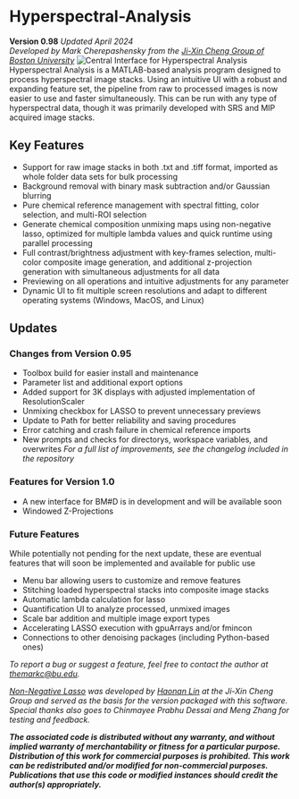 # Hyperspectral-Analysis
**Version 0.98** *Updated April 2024*\
*Developed by Mark Cherepashensky from the [Ji-Xin Cheng Group of Boston University](https://sites.bu.edu/cheng-group/)*
![Central Interface for Hyperspectral Analysis](https://i.imgur.com/rOLRrjE.png)
Hyperspectral Analysis is a MATLAB-based analysis program designed to process hyperspectral image stacks. Using an intuitive UI with a robust and expanding feature set, the pipeline from raw to processed images is now easier to use and faster simultaneously. This can be run with any type of hyperspectral data, though it was primarily developed with SRS and MIP acquired image stacks.

## Key Features
 - Support for raw image stacks in both .txt and .tiff format, imported as whole folder data sets for bulk processing
 - Background removal with binary mask subtraction and/or Gaussian blurring
 - Pure chemical reference management with spectral fitting, color selection, and multi-ROI selection
 - Generate chemical composition unmixing maps using non-negative lasso, optimized for multiple lambda values and quick runtime using parallel processing
 - Full contrast/brightness adjustment with key-frames selection, multi-color composite image generation, and additional z-projection generation with simultaneous adjustments for all data
 - Previewing on all operations and intuitive adjustments for any parameter
 - Dynamic UI to fit multiple screen resolutions and adapt to different operating systems (Windows, MacOS, and Linux)

## Updates
### Changes from Version 0.95
- Toolbox build for easier install and maintenance
- Parameter list and additional export options
- Added support for 3K displays with adjusted implementation of ResolutionScaler
- Unmixing checkbox for LASSO to prevent unnecessary previews
- Update to Path for better reliability and saving procedures
- Error catching and crash failure in chemical reference imports
- New prompts and checks for directorys, workspace variables, and overwrites
*For a full list of improvements, see the changelog included in the repository*

### Features for Version 1.0
 - A new interface for BM#D is in development and will be available soon
 - Windowed Z-Projections

### Future Features
 While potentially not pending for the next update, these are eventual features that will soon be implemented and available for public use
 - Menu bar allowing users to customize and remove features
 - Stitching loaded hyperspectral stacks into composite image stacks
 - Automatic lambda calculation for lasso
 - Quantification UI to analyze processed, unmixed images
 - Scale bar addition and multiple image export types
 - Accelerating LASSO execution with gpuArrays and/or fmincon
 - Connections to other denoising packages (including Python-based ones)
 
*To report a bug or suggest a feature, feel free to contact the author at themarkc@bu.edu.*

 *[Non-Negative Lasso](https://github.com/buchenglab/nonneg_LASSO_spectral_unmixing) was developed by [Haonan Lin](https://sites.google.com/view/hnlin) at the Ji-Xin Cheng Group and served as the basis for the version packaged with this software. Special thanks also goes to Chinmayee Prabhu Dessai and Meng Zhang for testing and feedback.*

***The associated code is distributed without any warranty, and without implied warranty of merchantability or fitness for a particular purpose. Distribution of this work for commercial purposes is prohibited. This work can be redistributed and/or modified for non-commercial purposes. Publications that use this code or modified instances should credit the author(s) appropriately.***

